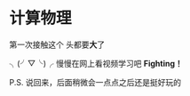 # **计算物理**

第一次接触这个  头都要**大**了

╮(╯▽╰)╭    慢慢在网上看视频学习吧      **Fighting！**

P.S. 说回来，后面稍微会一点点之后还是挺好玩的
